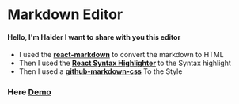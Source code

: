 # Markdown Editor
#### Hello, I'm Haider I want to share with you this editor

- I used the [**react-markdown**](https://github.com/remarkjs/react-markdown) to convert the markdown to HTML
- Then I used the [**React Syntax Highlighter**](https://github.com/react-syntax-highlighter/react-syntax-highlighter) to the Syntax highlight
- Then I used a [**github-markdown-css**](https://github.com/sindresorhus/github-markdown-css) To the Style

### Here [Demo](https://z3sb.github.io/markdown)